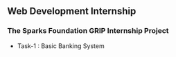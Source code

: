 ## Web Development Internship

### The Sparks Foundation GRIP Internship Project

* Task-1 : Basic Banking System 
[](https://github.com/shubhanshurav/TSF-Basic-Banking-System/blob/master/home.html)
